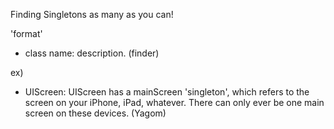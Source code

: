 
Finding Singletons as many as you can!

'format'
- class name: description. (finder)

ex)
- UIScreen: UIScreen has a mainScreen 'singleton', which refers to the screen on your iPhone, iPad, whatever. 
  There can only ever be one main screen on these devices. (Yagom)

